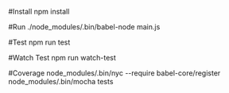 #Install
npm install

#Run
./node_modules/.bin/babel-node main.js

#Test
npm run test

#Watch Test
npm run watch-test

#Coverage
node_modules/.bin/nyc --require babel-core/register node_modules/.bin/mocha tests
